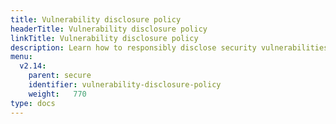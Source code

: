 ```yaml
---
title: Vulnerability disclosure policy
headerTitle: Vulnerability disclosure policy
linkTitle: Vulnerability disclosure policy
description: Learn how to responsibly disclose security vulnerabilities to Yugabyte
menu:
  v2.14:
    parent: secure
    identifier: vulnerability-disclosure-policy
    weight:   770
type: docs
---
```

